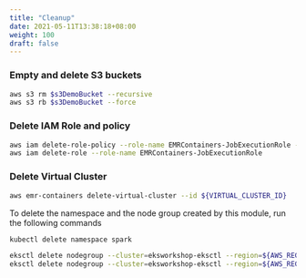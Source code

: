 ```yaml
---
title: "Cleanup"
date: 2021-05-11T13:38:18+08:00
weight: 100
draft: false
---
```


### Empty and delete S3 buckets

```sh
aws s3 rm $s3DemoBucket --recursive
aws s3 rb $s3DemoBucket --force

```

### Delete IAM Role and policy

```sh
aws iam delete-role-policy --role-name EMRContainers-JobExecutionRole --policy-name EMR-Containers-Job-Execution
aws iam delete-role --role-name EMRContainers-JobExecutionRole

```


### Delete Virtual Cluster

```sh
aws emr-containers delete-virtual-cluster --id ${VIRTUAL_CLUSTER_ID}

```

To delete the namespace and the node group created by this module, run the following commands

```sh
kubectl delete namespace spark

eksctl delete nodegroup --cluster=eksworkshop-eksctl --region=${AWS_REGION} --name=emrnodegroup
eksctl delete nodegroup --cluster=eksworkshop-eksctl --region=${AWS_REGION} --name=emrnodegroup-spot

```